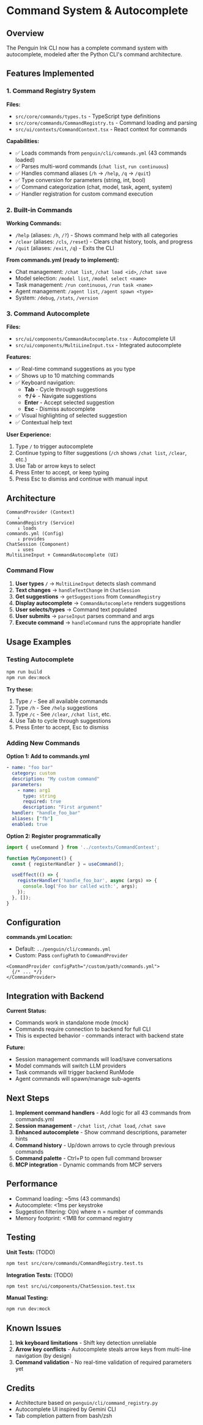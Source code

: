 # Command System & Autocomplete

## Overview

The Penguin Ink CLI now has a complete command system with autocomplete, modeled after the Python CLI's command architecture.

## Features Implemented

### 1. Command Registry System

**Files:**
- `src/core/commands/types.ts` - TypeScript type definitions
- `src/core/commands/CommandRegistry.ts` - Command loading and parsing
- `src/ui/contexts/CommandContext.tsx` - React context for commands

**Capabilities:**
- ✅ Loads commands from `penguin/cli/commands.yml` (43 commands loaded)
- ✅ Parses multi-word commands (`chat list`, `run continuous`)
- ✅ Handles command aliases (`/h` → `/help`, `/q` → `/quit`)
- ✅ Type conversion for parameters (string, int, bool)
- ✅ Command categorization (chat, model, task, agent, system)
- ✅ Handler registration for custom command execution

### 2. Built-in Commands

**Working Commands:**
- `/help` (aliases: `/h`, `/?`) - Shows command help with all categories
- `/clear` (aliases: `/cls`, `/reset`) - Clears chat history, tools, and progress
- `/quit` (aliases: `/exit`, `/q`) - Exits the CLI

**From commands.yml (ready to implement):**
- Chat management: `/chat list`, `/chat load <id>`, `/chat save`
- Model selection: `/model list`, `/model select <name>`
- Task management: `/run continuous`, `/run task <name>`
- Agent management: `/agent list`, `/agent spawn <type>`
- System: `/debug`, `/stats`, `/version`

### 3. Command Autocomplete

**Files:**
- `src/ui/components/CommandAutocomplete.tsx` - Autocomplete UI
- `src/ui/components/MultiLineInput.tsx` - Integrated autocomplete

**Features:**
- ✅ Real-time command suggestions as you type
- ✅ Shows up to 10 matching commands
- ✅ Keyboard navigation:
  - **Tab** - Cycle through suggestions
  - **↑/↓** - Navigate suggestions
  - **Enter** - Accept selected suggestion
  - **Esc** - Dismiss autocomplete
- ✅ Visual highlighting of selected suggestion
- ✅ Contextual help text

**User Experience:**
1. Type `/` to trigger autocomplete
2. Continue typing to filter suggestions (`/ch` shows `/chat list`, `/clear`, etc.)
3. Use Tab or arrow keys to select
4. Press Enter to accept, or keep typing
5. Press Esc to dismiss and continue with manual input

## Architecture

```
CommandProvider (Context)
    ↓
CommandRegistry (Service)
    ↓ loads
commands.yml (Config)
    ↓ provides
ChatSession (Component)
    ↓ uses
MultiLineInput + CommandAutocomplete (UI)
```

### Command Flow

1. **User types `/`** → `MultiLineInput` detects slash command
2. **Text changes** → `handleTextChange` in `ChatSession`
3. **Get suggestions** → `getSuggestions` from `CommandRegistry`
4. **Display autocomplete** → `CommandAutocomplete` renders suggestions
5. **User selects/types** → Command text populated
6. **User submits** → `parseInput` parses command and args
7. **Execute command** → `handleCommand` runs the appropriate handler

## Usage Examples

### Testing Autocomplete

```bash
npm run build
npm run dev:mock
```

**Try these:**
1. Type `/` - See all available commands
2. Type `/h` - See `/help` suggestions
3. Type `/c` - See `/clear`, `/chat list`, etc.
4. Use Tab to cycle through suggestions
5. Press Enter to accept, Esc to dismiss

### Adding New Commands

**Option 1: Add to commands.yml**

```yaml
- name: "foo bar"
  category: custom
  description: "My custom command"
  parameters:
    - name: arg1
      type: string
      required: true
      description: "First argument"
  handler: "handle_foo_bar"
  aliases: ["fb"]
  enabled: true
```

**Option 2: Register programmatically**

```typescript
import { useCommand } from '../contexts/CommandContext';

function MyComponent() {
  const { registerHandler } = useCommand();

  useEffect(() => {
    registerHandler('handle_foo_bar', async (args) => {
      console.log('Foo bar called with:', args);
    });
  }, []);
}
```

## Configuration

**commands.yml Location:**
- Default: `../penguin/cli/commands.yml`
- Custom: Pass `configPath` to `CommandProvider`

```tsx
<CommandProvider configPath="/custom/path/commands.yml">
  {/* ... */}
</CommandProvider>
```

## Integration with Backend

**Current Status:**
- Commands work in standalone mode (mock)
- Commands require connection to backend for full CLI
- This is expected behavior - commands interact with backend state

**Future:**
- Session management commands will load/save conversations
- Model commands will switch LLM providers
- Task commands will trigger backend RunMode
- Agent commands will spawn/manage sub-agents

## Next Steps

1. **Implement command handlers** - Add logic for all 43 commands from commands.yml
2. **Session management** - `/chat list`, `/chat load`, `/chat save`
3. **Enhanced autocomplete** - Show command descriptions, parameter hints
4. **Command history** - Up/down arrows to cycle through previous commands
5. **Command palette** - Ctrl+P to open full command browser
6. **MCP integration** - Dynamic commands from MCP servers

## Performance

- Command loading: ~5ms (43 commands)
- Autocomplete: <1ms per keystroke
- Suggestion filtering: O(n) where n = number of commands
- Memory footprint: <1MB for command registry

## Testing

**Unit Tests:** (TODO)
```bash
npm test src/core/commands/CommandRegistry.test.ts
```

**Integration Tests:** (TODO)
```bash
npm test src/ui/components/ChatSession.test.tsx
```

**Manual Testing:**
```bash
npm run dev:mock
```

## Known Issues

1. **Ink keyboard limitations** - Shift key detection unreliable
2. **Arrow key conflicts** - Autocomplete steals arrow keys from multi-line navigation (by design)
3. **Command validation** - No real-time validation of required parameters yet

## Credits

- Architecture based on `penguin/cli/command_registry.py`
- Autocomplete UI inspired by Gemini CLI
- Tab completion pattern from bash/zsh
